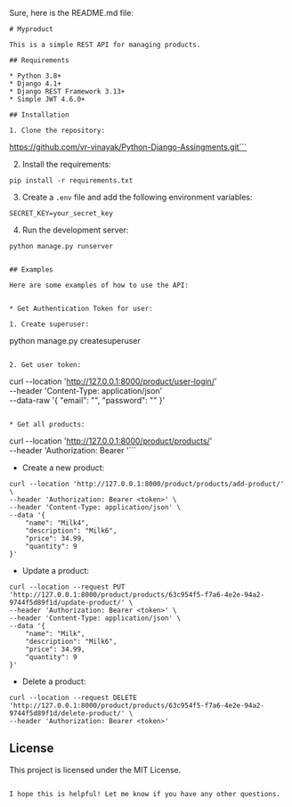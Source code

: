 Sure, here is the README.md file:

```
# Myproduct

This is a simple REST API for managing products.

## Requirements

* Python 3.8+
* Django 4.1+
* Django REST Framework 3.13+
* Simple JWT 4.6.0+

## Installation

1. Clone the repository:

```
https://github.com/vr-vinayak/Python-Django-Assingments.git```

2. Install the requirements:

```
pip install -r requirements.txt
```

3. Create a `.env` file and add the following environment variables:

```
SECRET_KEY=your_secret_key
```

4. Run the development server:

```
python manage.py runserver


## Examples

Here are some examples of how to use the API:


* Get Authentication Token for user:

1. Create superuser: 
```
python manage.py createsuperuser
```

2. Get user token:
```
curl --location 'http://127.0.0.1:8000/product/user-login/' \
--header 'Content-Type: application/json' \
--data-raw '{
    "email": "<email>",
    "password": "<passsword>"
}'
```

* Get all products:

```
curl --location 'http://127.0.0.1:8000/product/products/' \
--header 'Authorization: Bearer <token>'```

* Create a new product:

```
curl --location 'http://127.0.0.1:8000/product/products/add-product/' \
--header 'Authorization: Bearer <token>' \
--header 'Content-Type: application/json' \
--data '{
    "name": "Milk4",
    "description": "Milk6",
    "price": 34.99,
    "quantity": 9
}'
```

* Update a product:

```
curl --location --request PUT 'http://127.0.0.1:8000/product/products/63c954f5-f7a6-4e2e-94a2-9744f5d89f1d/update-product/' \
--header 'Authorization: Bearer <token>' \
--header 'Content-Type: application/json' \
--data '{
    "name": "Milk",
    "description": "Milk6",
    "price": 34.99,
    "quantity": 9
}'
```

* Delete a product:

```
curl --location --request DELETE 'http://127.0.0.1:8000/product/products/63c954f5-f7a6-4e2e-94a2-9744f5d89f1d/delete-product/' \
--header 'Authorization: Bearer <token>'
```

## License

This project is licensed under the MIT License.
```

I hope this is helpful! Let me know if you have any other questions.
